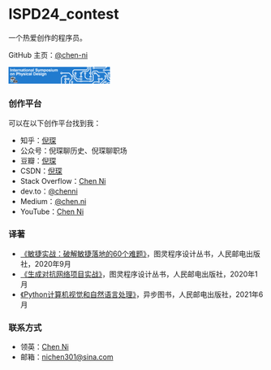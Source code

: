 # ISPD24_contest

 一个热爱创作的程序员。

GitHub 主页：[@chen-ni](https://github.com/chen-ni)

<img width="200" alt="profile" src="etc/ispd_header.png">

### 创作平台

可以在以下创作平台找到我：

- 知乎：[倪琛](https://www.zhihu.com/people/voissurtonchemin)
- 公众号：倪琛聊历史、倪琛聊职场
- 豆瓣：[倪琛](https://www.douban.com/people/chen-ni)
- CSDN：[倪琛](https://blog.csdn.net/VoisSurTonChemin)
- Stack Overflow：[Chen Ni](https://stackoverflow.com/users/7438905/chen-ni?tab=profile)
- dev.to：[@chenni](https://dev.to/chenni)
- Medium：[@chen.ni](https://medium.com/@chen.ni)
- YouTube：[Chen Ni](https://www.youtube.com/channel/UCFUVkQ6DNToEPjgbmXhhvlA)

### 译著

- [《敏捷实战：破解敏捷落地的60个难题》](https://book.douban.com/subject/35222610/)，图灵程序设计丛书，人民邮电出版社，2020年9月
- [《生成对抗网络项目实战》](https://book.douban.com/subject/34925965/)，图灵程序设计丛书，人民邮电出版社，2020年1月
- [《Python计算机视觉和自然语言处理》](https://book.douban.com/subject/36014673/)，异步图书，人民邮电出版社，2021年6月

### 联系方式

- 领英：[Chen Ni](https://www.linkedin.com/in/chen-ni-2b40491b6/)
- 邮箱：nichen301@sina.com
